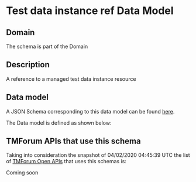 # Test data instance ref Data Model

## Domain

The  schema is part of the  Domain

## Description

A reference to a managed test data instance resource

## Data model

A JSON Schema corresponding to this data model can be found
[here](https://github.com/tmforum-rand/schemas/blob/candidates/Common/TestDataInstanceRef.schema.json).

The Data model is defined as shown below:




## TMForum APIs that use this schema

Taking into consideration the snapshot of 04/02/2020 04:45:39 UTC the list of [TMForum Open APIs](https://www.tmforum.org/open-apis/) that uses this schemas is:

Coming soon